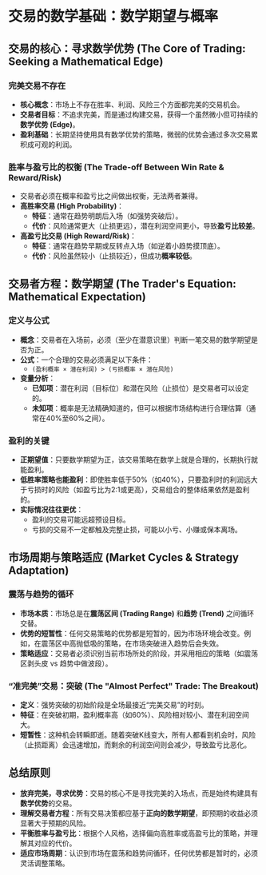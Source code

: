 # 交易的数学基础：数学期望与概率 

## 交易的核心：寻求数学优势 (The Core of Trading: Seeking a Mathematical Edge)

### 完美交易不存在
-   **核心概念**：市场上不存在胜率、利润、风险三个方面都完美的交易机会。
-   **交易者目标**：不追求完美，而是通过构建交易，获得一个虽然微小但可持续的**数学优势 (Edge)**。
-   **盈利基础**：长期坚持使用具有数学优势的策略，微弱的优势会通过多次交易累积成可观的利润。

### 胜率与盈亏比的权衡 (The Trade-off Between Win Rate & Reward/Risk)
-   交易者必须在概率和盈亏比之间做出权衡，无法两者兼得。
-   **高胜率交易 (High Probability)**：
    -   **特征**：通常在趋势明朗后入场（如强势突破后）。
    -   **代价**：风险通常更大（止损更远），潜在利润空间更小，导致**盈亏比较差**。
-   **高盈亏比交易 (High Reward/Risk)**：
    -   **特征**：通常在趋势早期或反转点入场（如逆着小趋势摸顶底）。
    -   **代价**：风险虽然较小（止损较近），但成功**概率较低**。

## 交易者方程：数学期望 (The Trader's Equation: Mathematical Expectation)

### 定义与公式
-   **概念**：交易者在入场前，必须（至少在潜意识里）判断一笔交易的数学期望是否为正。
-   **公式**：一个合理的交易必须满足以下条件：
    -   `(盈利概率 × 潜在利润) > (亏损概率 × 潜在风险)`
-   **变量分析**：
    -   **已知项**：潜在利润（目标位）和潜在风险（止损位）是交易者可以设定的。
    -   **未知项**：概率是无法精确知道的，但可以根据市场结构进行合理估算（通常在40%至60%之间）。

### 盈利的关键
-   **正期望值**：只要数学期望为正，该交易策略在数学上就是合理的，长期执行就能盈利。
-   **低胜率策略也能盈利**：即使胜率低于50%（如40%），只要盈利时的利润远大于亏损时的风险（如盈亏比为2:1或更高），交易组合的整体结果依然是盈利的。
-   **实际情况往往更优**：
    -   盈利的交易可能远超预设目标。
    -   亏损的交易不一定都触及完整止损，可能以小亏、小赚或保本离场。

## 市场周期与策略适应 (Market Cycles & Strategy Adaptation)

### 震荡与趋势的循环
-   **市场本质**：市场总是在**震荡区间 (Trading Range)** 和**趋势 (Trend)** 之间循环交替。
-   **优势的短暂性**：任何交易策略的优势都是短暂的，因为市场环境会改变。例如，在震荡区中高抛低吸的策略，在市场突破进入趋势后会失效。
-   **策略适应**：交易者必须识别当前市场所处的阶段，并采用相应的策略（如震荡区剥头皮 vs 趋势中做波段）。

### “准完美”交易：突破 (The "Almost Perfect" Trade: The Breakout)
-   **定义**：强势突破的初始阶段是全场最接近“完美交易”的时刻。
-   **特征**：在突破初期，盈利概率高（如60%）、风险相对较小、潜在利润空间大。
-   **短暂性**：这种机会转瞬即逝。随着突破K线变大，所有人都看到机会时，风险（止损距离）会迅速增加，而剩余的利润空间则会减少，导致盈亏比恶化。

## 总结原则
-   **放弃完美，寻求优势**：交易的核心不是寻找完美的入场点，而是始终构建具有**数学优势**的交易。
-   **理解交易者方程**：所有交易决策都应基于**正向的数学期望**，即预期的收益必须显著大于预期的风险。
-   **平衡胜率与盈亏比**：根据个人风格，选择偏向高胜率或高盈亏比的策略，并理解其对应的代价。
-   **适应市场周期**：认识到市场在震荡和趋势间循环，任何优势都是暂时的，必须灵活调整策略。
